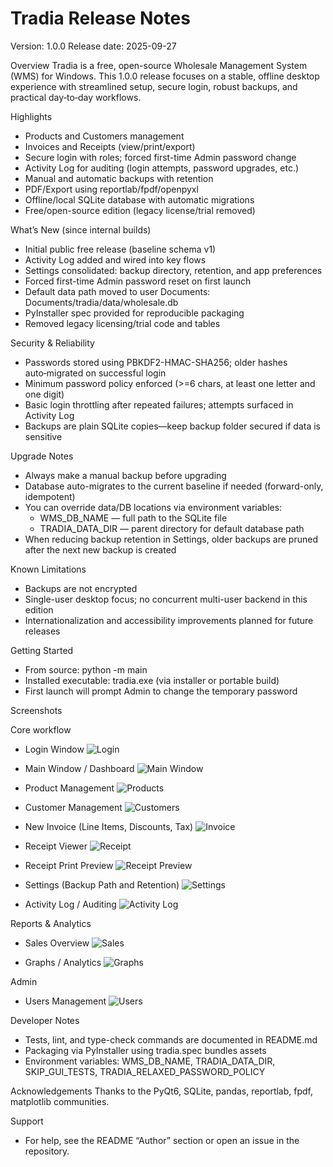 # Tradia Release Notes

Version: 1.0.0
Release date: 2025-09-27

Overview
Tradia is a free, open-source Wholesale Management System (WMS) for Windows. This 1.0.0 release focuses on a stable, offline desktop experience with streamlined setup, secure login, robust backups, and practical day‑to‑day workflows.

Highlights
- Products and Customers management
- Invoices and Receipts (view/print/export)
- Secure login with roles; forced first-time Admin password change
- Activity Log for auditing (login attempts, password upgrades, etc.)
- Manual and automatic backups with retention
- PDF/Export using reportlab/fpdf/openpyxl
- Offline/local SQLite database with automatic migrations
- Free/open-source edition (legacy license/trial removed)

What’s New (since internal builds)
- Initial public free release (baseline schema v1)
- Activity Log added and wired into key flows
- Settings consolidated: backup directory, retention, and app preferences
- Forced first-time Admin password reset on first launch
- Default data path moved to user Documents: Documents/tradia/data/wholesale.db
- PyInstaller spec provided for reproducible packaging
- Removed legacy licensing/trial code and tables

Security & Reliability
- Passwords stored using PBKDF2-HMAC-SHA256; older hashes auto‑migrated on successful login
- Minimum password policy enforced (>=6 chars, at least one letter and one digit)
- Basic login throttling after repeated failures; attempts surfaced in Activity Log
- Backups are plain SQLite copies—keep backup folder secured if data is sensitive

Upgrade Notes
- Always make a manual backup before upgrading
- Database auto-migrates to the current baseline if needed (forward-only, idempotent)
- You can override data/DB locations via environment variables:
  - WMS_DB_NAME — full path to the SQLite file
  - TRADIA_DATA_DIR — parent directory for default database path
- When reducing backup retention in Settings, older backups are pruned after the next new backup is created

Known Limitations
- Backups are not encrypted
- Single-user desktop focus; no concurrent multi-user backend in this edition
- Internationalization and accessibility improvements planned for future releases

Getting Started
- From source: python -m main
- Installed executable: tradia.exe (via installer or portable build)
- First launch will prompt Admin to change the temporary password

Screenshots

Core workflow

- Login Window
  ![Login](https://github.com/Ebene-zer/Tradia/raw/main/assets/screenshots/login.png)

- Main Window / Dashboard
  ![Main Window](https://github.com/Ebene-zer/Tradia/raw/main/assets/screenshots/main_window.png)

- Product Management
  ![Products](https://github.com/Ebene-zer/Tradia/raw/main/assets/screenshots/products.png)

- Customer Management
  ![Customers](https://github.com/Ebene-zer/Tradia/raw/main/assets/screenshots/customers.png)

- New Invoice (Line Items, Discounts, Tax)
  ![Invoice](https://github.com/Ebene-zer/Tradia/raw/main/assets/screenshots/invoice.png)

- Receipt Viewer
  ![Receipt](https://github.com/Ebene-zer/Tradia/raw/main/assets/screenshots/receipt.png)

- Receipt Print Preview
  ![Receipt Preview](https://github.com/Ebene-zer/Tradia/raw/main/assets/screenshots/receipt_preview.png)

- Settings (Backup Path and Retention)
  ![Settings](https://github.com/Ebene-zer/Tradia/raw/main/assets/screenshots/Settings.png)

- Activity Log / Auditing
  ![Activity Log](https://github.com/Ebene-zer/Tradia/raw/main/assets/screenshots/activity_log.png)

Reports & Analytics

- Sales Overview
  ![Sales](https://github.com/Ebene-zer/Tradia/raw/main/assets/screenshots/sales.png)

- Graphs / Analytics
  ![Graphs](https://github.com/Ebene-zer/Tradia/raw/main/assets/screenshots/graph.png)

Admin

- Users Management
  ![Users](https://github.com/Ebene-zer/Tradia/raw/main/assets/screenshots/users.png)

Developer Notes
- Tests, lint, and type-check commands are documented in README.md
- Packaging via PyInstaller using tradia.spec bundles assets
- Environment variables: WMS_DB_NAME, TRADIA_DATA_DIR, SKIP_GUI_TESTS, TRADIA_RELAXED_PASSWORD_POLICY

Acknowledgements
Thanks to the PyQt6, SQLite, pandas, reportlab, fpdf, matplotlib communities.

Support
- For help, see the README “Author” section or open an issue in the repository.
